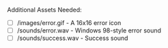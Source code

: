 Additional Assets Needed:
- [ ] /images/error.gif - A 16x16 error icon
- [ ] /sounds/error.wav - Windows 98-style error sound
- [ ] /sounds/success.wav - Success sound